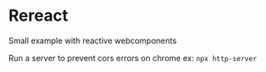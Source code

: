 # Rereact

Small example with reactive webcomponents


Run a server to prevent cors errors on chrome
ex: ```npx http-server```